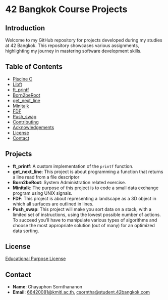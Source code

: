 # 42 Bangkok Course Projects

## Introduction
Welcome to my GitHub repository for projects developed during my studies at 42 Bangkok. This repository showcases various assignments, highlighting my journey in mastering software development skills.

## Table of Contents
- [Piscine C](#projects)
- [Libft](#projects)
- [ft_printf](#projects)
- [Born2beRoot](#projects)
- [get_next_line](#projects)
- [Minitalk](#projects)
- [FDF](#projects)
- [Push_swap](#projects)
- [Contributing](#contributing)
- [Acknowledgements](#acknowledgements)
- [License](#license)
- [Contact](#contact)

## Projects
- **ft_printf**: A custom implementation of the `printf` function.
- **get_next_line**: This project is about programming a function that returns a line read from a file descriptor
- **Born2beRoot**: System Administration related exercise.
- **Minitalk**: The purpose of this project is to code a small data exchange program using UNIX signals.
- **FDF**: This project is about representing a landscape as a 3D object in which all surfaces are outlined in lines.
- **Push_swap**: This project will make you sort data on a stack, with a limited set of instructions, using the lowest possible number of actions. To succeed you’ll have to manipulate various types of algorithms and choose the most appropriate solution (out of many) for an optimized data sorting.


## License
[Educational Purpose License](https://github.com/chayaphon/42_Bangkok/blob/main/LICENSE.md)

## Contact
- **Name**: Chayaphon Sornthananon
- **Email**: 66420081@kmitl.ac.th, csorntha@student.42bangkok.com
